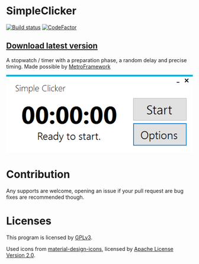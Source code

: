 # SimpleClicker
[![Build status](https://ci.appveyor.com/api/projects/status/hd2qx03k0ako0shj/branch/main?svg=true)](https://ci.appveyor.com/project/rashlight/simpleclicker/branch/main)
[![CodeFactor](https://www.codefactor.io/repository/github/rashlight/simpleclicker/badge)](https://www.codefactor.io/repository/github/rashlight/simpleclicker)

## [Download latest version](https://github.com/rashlight/SimpleClicker/releases)

A stopwatch / timer with a preparation phase, a random delay and precise timing. Made possible by [MetroFramework](https://thielj.github.io/MetroFramework/)

![MenuScreenshot](/readmeres/MenuScreenshot.PNG)

# Contribution
Any supports are welcome, opening an issue if your pull request are bug fixes are recommended though.

# Licenses
This program is licensed by [GPLv3](https://www.gnu.org/licenses/gpl-3.0.en.html).

Used icons from [material-design-icons](https://github.com/google/material-design-icons), licensed by [Apache License Version 2.0](https://www.apache.org/licenses/LICENSE-2.0.txt).
